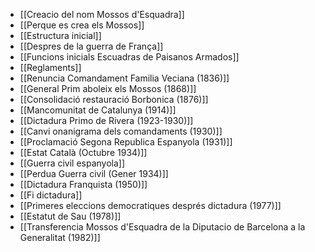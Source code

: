 - [[Creacio del nom Mossos d'Esquadra]]
- [[Perque es crea els Mossos]]
- [[Estructura inicial]]
- [[Despres de la guerra de França]]
- [[Funcions inicials Escuadras de Paisanos Armados]]
- [[Reglaments]]
- [[Renuncia Comandament Familia Veciana (1836)]]
- [[General Prim aboleix els Mossos (1868)]]
- [[Consolidació restauració Borbonica (1876)]]
- [[Mancomunitat de Catalunya (1914)]]
- [[Dictadura Primo de Rivera (1923-1930)]]
- [[Canvi onanigrama dels comandaments (1930)]]
- [[Proclamació Segona Republica Espanyola (1931)]]
- [[Estat Català (Octubre 1934)]]
- [[Guerra civil espanyola]]
- [[Perdua Guerra civil (Gener 1934)]]
- [[Dictadura Franquista (1950)]]
- [[Fi dictadura]]
- [[Primeres eleccions democratiques després dictadura (1977)]]
- [[Estatut de Sau (1978)]]
- [[Transferencia Mossos d'Esquadra de la Diputacio de Barcelona a la Generalitat (1982)]]